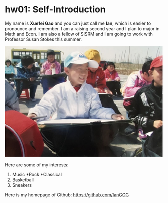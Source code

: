 # hw01: Self-Introduction
My name is **Xuefei Gao** and you can just call me **Ian**, which is easier to pronounce and remember. I am a raising second year and I plan to major in Math and Econ. I am also a fellow of SISRM and I am going to work with Professor Susan Stokes this summer.

![Photo](Self_Portrait.png)

Here are some of my interests:
1. Music
  *Rock
  *Classical
2. Basketball
3. Sneakers

Here is my homepage of Github: https://github.com/IanGGG